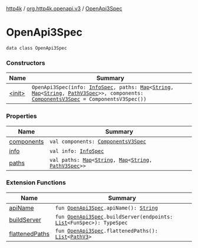 [http4k](../../index.md) / [org.http4k.openapi.v3](../index.md) / [OpenApi3Spec](./index.md)

# OpenApi3Spec

`data class OpenApi3Spec`

### Constructors

| Name | Summary |
|---|---|
| [&lt;init&gt;](-init-.md) | `OpenApi3Spec(info: `[`InfoSpec`](../../org.http4k.openapi/-info-spec/index.md)`, paths: `[`Map`](https://kotlinlang.org/api/latest/jvm/stdlib/kotlin.collections/-map/index.html)`<`[`String`](https://kotlinlang.org/api/latest/jvm/stdlib/kotlin/-string/index.html)`, `[`Map`](https://kotlinlang.org/api/latest/jvm/stdlib/kotlin.collections/-map/index.html)`<`[`String`](https://kotlinlang.org/api/latest/jvm/stdlib/kotlin/-string/index.html)`, `[`PathV3Spec`](../-path-v3-spec/index.md)`>>, components: `[`ComponentsV3Spec`](../-components-v3-spec/index.md)` = ComponentsV3Spec())` |

### Properties

| Name | Summary |
|---|---|
| [components](components.md) | `val components: `[`ComponentsV3Spec`](../-components-v3-spec/index.md) |
| [info](info.md) | `val info: `[`InfoSpec`](../../org.http4k.openapi/-info-spec/index.md) |
| [paths](paths.md) | `val paths: `[`Map`](https://kotlinlang.org/api/latest/jvm/stdlib/kotlin.collections/-map/index.html)`<`[`String`](https://kotlinlang.org/api/latest/jvm/stdlib/kotlin/-string/index.html)`, `[`Map`](https://kotlinlang.org/api/latest/jvm/stdlib/kotlin.collections/-map/index.html)`<`[`String`](https://kotlinlang.org/api/latest/jvm/stdlib/kotlin/-string/index.html)`, `[`PathV3Spec`](../-path-v3-spec/index.md)`>>` |

### Extension Functions

| Name | Summary |
|---|---|
| [apiName](../api-name.md) | `fun `[`OpenApi3Spec`](./index.md)`.apiName(): `[`String`](https://kotlinlang.org/api/latest/jvm/stdlib/kotlin/-string/index.html) |
| [buildServer](../../org.http4k.openapi.v3.server/build-server.md) | `fun `[`OpenApi3Spec`](./index.md)`.buildServer(endpoints: `[`List`](https://kotlinlang.org/api/latest/jvm/stdlib/kotlin.collections/-list/index.html)`<FunSpec>): TypeSpec` |
| [flattenedPaths](../flattened-paths.md) | `fun `[`OpenApi3Spec`](./index.md)`.flattenedPaths(): `[`List`](https://kotlinlang.org/api/latest/jvm/stdlib/kotlin.collections/-list/index.html)`<`[`PathV3`](../-path-v3/index.md)`>` |
